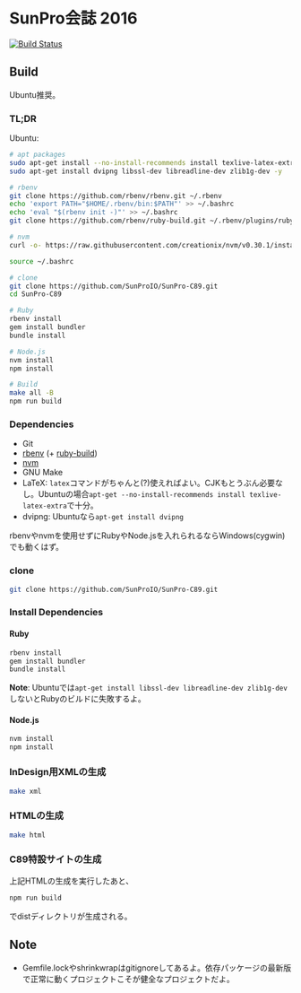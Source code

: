 # SunPro会誌 2016

[![Build Status](https://travis-ci.org/SunProIO/SunPro-C89.svg?branch=master)](https://travis-ci.org/SunProIO/SunPro-C89)

## Build

Ubuntu推奨。

### TL;DR

Ubuntu:

```sh
# apt packages
sudo apt-get install --no-install-recommends install texlive-latex-extra -y
sudo apt-get install dvipng libssl-dev libreadline-dev zlib1g-dev -y

# rbenv
git clone https://github.com/rbenv/rbenv.git ~/.rbenv
echo 'export PATH="$HOME/.rbenv/bin:$PATH"' >> ~/.bashrc
echo 'eval "$(rbenv init -)"' >> ~/.bashrc
git clone https://github.com/rbenv/ruby-build.git ~/.rbenv/plugins/ruby-build

# nvm
curl -o- https://raw.githubusercontent.com/creationix/nvm/v0.30.1/install.sh | bash

source ~/.bashrc

# clone
git clone https://github.com/SunProIO/SunPro-C89.git
cd SunPro-C89

# Ruby
rbenv install
gem install bundler
bundle install

# Node.js
nvm install
npm install

# Build
make all -B
npm run build
```

### Dependencies

* Git
* [rbenv](https://github.com/rbenv/rbenv#installation) (+ [ruby-build](https://github.com/rbenv/ruby-build))
* [nvm](https://github.com/creationix/nvm#installation)
* GNU Make
* LaTeX: `latex`コマンドがちゃんと(?)使えればよい。CJKもとうぶん必要なし。Ubuntuの場合`apt-get --no-install-recommends install texlive-latex-extra`で十分。
* dvipng: Ubuntuなら`apt-get install dvipng`

rbenvやnvmを使用せずにRubyやNode.jsを入れられるならWindows(cygwin)でも動くはず。

### clone

```sh
git clone https://github.com/SunProIO/SunPro-C89.git
```

### Install Dependencies

#### Ruby

```sh
rbenv install
gem install bundler
bundle install
```

**Note**: Ubuntuでは`apt-get install libssl-dev libreadline-dev zlib1g-dev`しないとRubyのビルドに失敗するよ。

#### Node.js

```sh
nvm install
npm install
```

### InDesign用XMLの生成

```sh
make xml
```

### HTMLの生成

```sh
make html
```

### C89特設サイトの生成

上記HTMLの生成を実行したあと、

```sh
npm run build
```

でdistディレクトリが生成される。

## Note

* Gemfile.lockやshrinkwrapはgitignoreしてあるよ。依存パッケージの最新版で正常に動くプロジェクトこそが健全なプロジェクトだよ。
